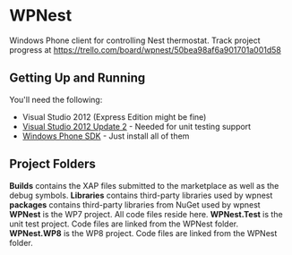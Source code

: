 WPNest
======

Windows Phone client for controlling Nest thermostat. 
Track project progress at https://trello.com/board/wpnest/50bea98af6a901701a001d58

Getting Up and Running
------
You'll need the following:
* Visual Studio 2012 (Express Edition might be fine)
* [Visual Studio 2012 Update 2](http://aka.ms/vsupdate) - Needed for unit testing support 
* [Windows Phone SDK](https://dev.windowsphone.com/en-us/downloadsdk) - Just install all of them

Project Folders
------
**Builds** contains the XAP files submitted to the marketplace as well as the debug symbols.
**Libraries** contains third-party libraries used by wpnest
**packages** contains third-party libraries from NuGet used by wpnest
**WPNest** is the WP7 project. All code files reside here.
**WPNest.Test** is the unit test project. Code files are linked from the WPNest folder.
**WPNest.WP8** is the WP8 project. Code files are linked from the WPNest folder.
